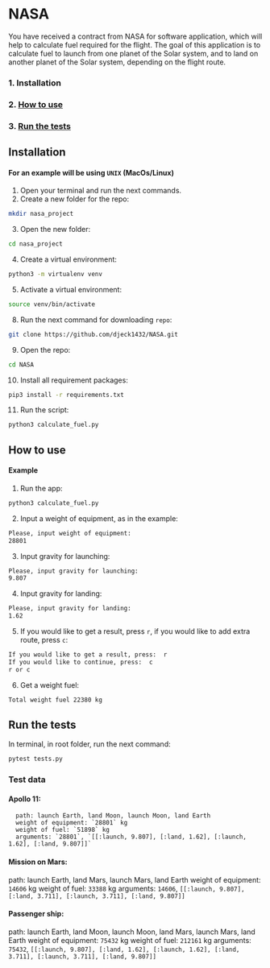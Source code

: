 # NASA
 You have received a contract from NASA for software application, which will help to calculate fuel required for the flight.
 The goal of this application is to calculate fuel to launch from one planet of the Solar system, and to land on another planet of the Solar system,
 depending on the flight route.


### 1. Installation
### 2. [How to use](#example)
### 3. [Run the tests](#test)


## Installation

#### For an example will be using `UNIX` (MacOs/Linux)

1. Open your terminal and run the next commands.
2. Create a new folder for the repo:
```bash
mkdir nasa_project
```
3. Open the new folder:
```bash
cd nasa_project
```
4. Create a virtual environment:
```bash
python3 -m virtualenv venv
```
5. Activate a virtual environment:
```bash
source venv/bin/activate
```
8. Run the next command for downloading `repo`:
```bash
git clone https://github.com/djeck1432/NASA.git
```
9. Open the repo:
```bash
cd NASA
```
10. Install all requirement packages:
```bash
pip3 install -r requirements.txt
```
11. Run the script:
```bash
python3 calculate_fuel.py
```


## How to use
#### Example
<a name='example'> </a>
1. Run the app:
```bash
python3 calculate_fuel.py
```
2. Input a weight of equipment, as in the example:
```bash
Please, input weight of equipment:
28801
```
3. Input gravity for launching:
```bash
Please, input gravity for launching: 
9.807
```
4. Input gravity for landing:
```bash
Please, input gravity for landing: 
1.62
```
5. If you would like to get a result, press `r`, if you would like to add extra route, press `c`:
```bash
If you would like to get a result, press:  r
If you would like to continue, press:  c
r or c
```
6. Get a weight fuel:
```bash
Total weight fuel 22380 kg
```


## Run the tests
<a href='test'></a>
In terminal, in root folder, run the next command:
```bash
pytest tests.py
```
### Test data
#### Apollo 11:
```
  path: launch Earth, land Moon, launch Moon, land Earth
  weight of equipment: `28801` kg
  weight of fuel: `51898` kg
  arguments: `28801`, `[[:launch, 9.807], [:land, 1.62], [:launch, 1.62], [:land, 9.807]]`
```
#### Mission on Mars:
   path: launch Earth, land Mars, launch Mars, land Earth
   weight of equipment: `14606` kg
   weight of fuel: `33388` kg
   arguments: `14606`, `[[:launch, 9.807], [:land, 3.711], [:launch, 3.711], [:land, 9.807]]`
#### Passenger ship:
   path: launch Earth, land Moon, launch Moon, land Mars, launch Mars, land Earth
   weight of equipment: `75432` kg
   weight of fuel: `212161` kg
   arguments: `75432`, `[[:launch, 9.807], [:land, 1.62], [:launch, 1.62], [:land, 3.711], [:launch, 3.711], [:land, 9.807]]`

